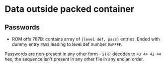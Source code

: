 # Data outside packed container

## Passwords

- ROM offs 787B: contains array of `{level def, pass}` entries.
  Ended with dummy entry `PASS` leading to level def number `0xFFFF`.

Passwords are non-present in any other form - `STRT` decodes to `43 44 42 44` hex, the sequence isn't present in any other file in any endian order.
